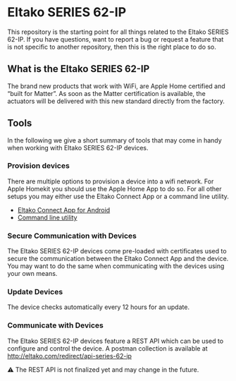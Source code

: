 # Eltako SERIES 62-IP

This repository is the starting point for all things related to the Eltako SERIES 62-IP.
If you have questions, want to report a bug or request a feature that is not specific to another repository, then this is the right place to do so.

## What is the Eltako SERIES 62-IP
The brand new products that work with WiFi, are Apple Home certified and “built for Matter”. As soon as the Matter certification is available, the actuators will be delivered with this new standard directly from the factory.

## Tools

In the following we give a short summary of tools that may come in handy when working with Eltako SERIES 62-IP devices.

### Provision devices

There are multiple options to provision a device into a wifi network.
For Apple Homekit you should use the Apple Home App to do so.
For all other setups you may either use the Eltako Connect App or a command line utility.

* [Eltako Connect App for Android](https://play.google.com/store/apps/details?id=com.eltako.connect)
* [Command line utility](https://github.com/espressif/esp-idf/tree/edd815af2e/tools/esp_prov)

### Secure Communication with Devices

The Eltako SERIES 62-IP devices come pre-loaded with certificates used to secure the communication between the Eltako Connect App and the device.
You may want to do the same when communicating with the devices using your own means.

### Update Devices

The device checks automatically every 12 hours for an update.

### Communicate with Devices

The Eltako SERIES 62-IP devices feature a REST API which can be used to configure and control the device.
A postman collection is available at http://eltako.com/redirect/api-series-62-ip

:warning: The REST API is not finalized yet and may change in the future.
